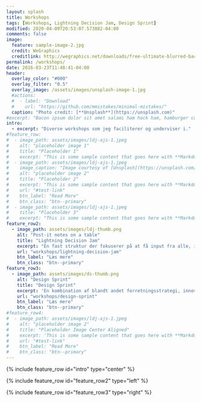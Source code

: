 ```yaml
---
layout: splash
title: Workshops
tags: [Workshops, Lightning Decision Jam, Design Sprint]
modified: 2020-04-09T20:53:07.573882-04:00
comments: false
image:
  feature: sample-image-2.jpg
  credit: WeGraphics
  creditlink: http://wegraphics.net/downloads/free-ultimate-blurred-background-pack/
permalink: /workshops/
date: 2016-03-23T11:48:41-04:00
header:
  overlay_color: "#000"
  overlay_filter: "0.5"
  overlay_image: /assets/images/unsplash-image-1.jpg
  #actions:
  #  - label: "Download"
  #    url: "https://github.com/mmistakes/minimal-mistakes/"
  caption: "Photo credit: [**Unsplash**](https://unsplash.com)"
#excerpt: "Bacon ipsum dolor sit amet salami ham hock ham, hamburger corned beef short ribs kielbasa biltong t-bone drumstick tri-tip tail sirloin pork chop."
intro:
  - excerpt: "Diverse workshops som jeg faciliterer og underviser i."
#feature_row:
#  - image_path: assets/images/ldj-ajs-1.jpeg
#    alt: "placeholder image 1"
#    title: "Placeholder 1"
#    excerpt: "This is some sample content that goes here with **Markdown** formatting."
#  - image_path: assets/images/ldj-ajs-1.jpeg
#    image_caption: "Image courtesy of [Unsplash](https://unsplash.com/)"
#    alt: "placeholder image 2"
#    title: "Placeholder 2"
#    excerpt: "This is some sample content that goes here with **Markdown** formatting."
#    url: "#test-link"
#    btn_label: "Read More"
#    btn_class: "btn--primary"
#  - image_path: assets/images/ldj-ajs-1.jpeg
#    title: "Placeholder 3"
#    excerpt: "This is some sample content that goes here with **Markdown** formatting."
feature_row2:
  - image_path: assets/images/ldj-thumb.png
    alt: "Post-it notes on a table"
    title: "Lightning Decision Jam"
    excerpt: "En fast struktur der fokuserer på at få input fra alle, ikke kun dem der råber højest."
    url: "workshops/lightning-decision-jam"
    btn_label: "Læs mere"
    btn_class: "btn--primary"
feature_row3:
  - image_path: assets/images/ds-thumb.png
    alt: "Design Sprint"
    title: "Design Sprint"
    excerpt: 'En kombination af blandt andet forretningsstrategi, innovation, adfærdsvidenskab og "design thinking". En gennemtestet pakke som et hvert team kan bruge.'
    url: "workshops/design-sprint"
    btn_label: "Læs mere"
    btn_class: "btn--primary"
#feature_row4:
#  - image_path: assets/images/ldj-ajs-1.jpeg
#    alt: "placeholder image 2"
#    title: "Placeholder Image Center Aligned"
#    excerpt: 'This is some sample content that goes here with **Markdown** formatting. Centered with `type="center"`'
#    url: "#test-link"
#    btn_label: "Read More"
#    btn_class: "btn--primary"
---
```


{% include feature_row id="intro" type="center" %}

<!-- {% include feature_row %} -->

{% include feature_row id="feature_row2" type="left" %}

{% include feature_row id="feature_row3" type="right" %}

<!-- {% include feature_row id="feature_row4" type="center" %} -->
